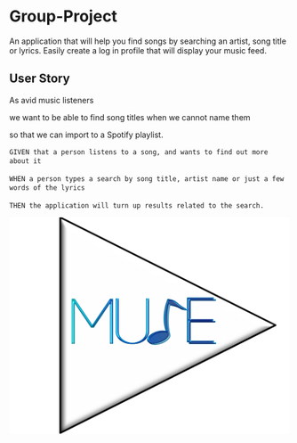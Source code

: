 
# Group-Project

An application that will help you find songs by searching an artist, song title or lyrics. Easily create a log in profile that will display your music feed. 



## User Story

As avid music listeners 

we want to be able to find song titles when we cannot name them

so that we can import to a Spotify playlist. 

```
GIVEN that a person listens to a song, and wants to find out more about it

WHEN a person types a search by song title, artist name or just a few words of the lyrics

THEN the application will turn up results related to the search.
```
![MuSe](./public/muselogo2.png)


